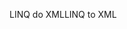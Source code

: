 <span data-ttu-id="9cbd6-101">LINQ do XML</span><span class="sxs-lookup"><span data-stu-id="9cbd6-101">LINQ to XML</span></span>